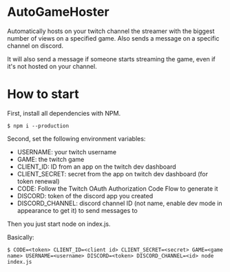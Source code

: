 # AutoGameHoster

Automatically hosts on your twitch channel the streamer with the biggest number of views on a specified game.
Also sends a message on a specific channel on discord.

It will also send a message if someone starts streaming the game, even if it's not hosted on your channel.


# How to start
First, install all dependencies with NPM.

`$ npm i --production`

Second, set the following environment variables:
 * USERNAME: your twitch username
 * GAME: the twitch game
 * CLIENT_ID: ID from an app on the twitch dev dashboard
 * CLIENT_SECRET: secret from the app on twitch dev dashboard (for token renewal)
 * CODE: Follow the Twitch OAuth Authorization Code Flow to generate it
 * DISCORD: token of the discord app you created
 * DISCORD_CHANNEL: discord channel ID (not name, enable dev mode in appearance to get it) to send messages to

Then you just start node on index.js.

Basically:

`$ CODE=<token> CLIENT_ID=<client id> CLIENT_SECRET=<secret> GAME=<game name> USERNAME=<username> DISCORD=<token> DISCORD_CHANNEL=<id> node index.js`

